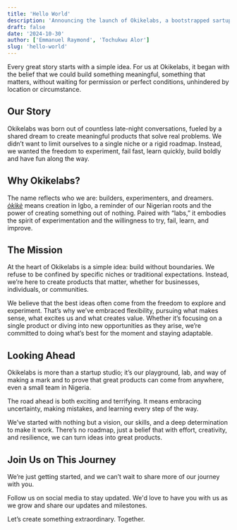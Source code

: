```yaml
---
title: 'Hello World'
description: 'Announcing the launch of Okikelabs, a bootstrapped sartup studio focused on building products through bold experimentation.'
draft: false
date: '2024-10-30'
author: ['Emmanuel Raymond', 'Tochukwu Alor']
slug: 'hello-world'
---
```


Every great story starts with a simple idea. For us at Okikelabs, it began with the belief that we could build something meaningful, something that matters, without waiting for permission or perfect conditions, unhindered by location or circumstance.

## Our Story

Okikelabs was born out of countless late-night conversations, fueled by a shared dream to create meaningful products that solve real problems. We didn’t want to limit ourselves to a single niche or a rigid roadmap. Instead, we wanted the freedom to experiment, fail fast, learn quickly, build boldly and have fun along the way.

<!-- Bootstrapping was a deliberate choice for us. No venture funding, no safety nets—just grit, determination, and an unrelenting focus on execution. -->

## Why Okikelabs?

The name reflects who we are: builders, experimenters, and dreamers. [_òkìkè_](https://nkowaokwu.com/word?word=okike&id=648376ba442b09f5a27e5caf) means creation in Igbo, a reminder of our Nigerian roots and the power of creating something out of nothing. Paired with “labs,” it embodies the spirit of experimentation and the willingness to try, fail, learn, and improve.

<!-- But Okikelabs is more than just a name. It’s a vision—a promise to ourselves and the people we aim to serve. -->

## The Mission

At the heart of Okikelabs is a simple idea: build without boundaries. We refuse to be confined by specific niches or traditional expectations. Instead, we’re here to create products that matter, whether for businesses, individuals, or communities.

We believe that the best ideas often come from the freedom to explore and experiment. That’s why we’ve embraced flexibility, pursuing what makes sense, what excites us and what creates value. Whether it’s focusing on a single product or diving into new opportunities as they arise, we’re committed to doing what’s best for the moment and staying adaptable.

## Looking Ahead

Okikelabs is more than a startup studio; it’s our playground, lab, and way of making a mark and to prove that great products can come from anywhere, even a small team in Nigeria.

The road ahead is both exciting and terrifying. It means embracing uncertainty, making mistakes, and learning every step of the way. 

We’ve started with nothing but a vision, our skills, and a deep determination to make it work. There’s no roadmap, just a belief that with effort, creativity, and resilience, we can turn ideas into great products.

## Join Us on This Journey

 We’re just getting started, and we can’t wait to share more of our journey with you.

Follow us on social media to stay updated. We'd love to have you with us as we grow and share our updates and milestones.

Let’s create something extraordinary. Together.
